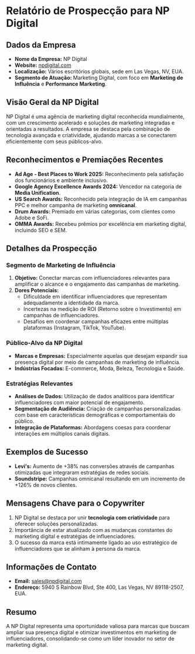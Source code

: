 # Relatório de Prospecção para NP Digital

## Dados da Empresa
- **Nome da Empresa:** NP Digital
- **Website:** [npdigital.com](https://npdigital.com/)
- **Localização:** Vários escritórios globais, sede em Las Vegas, NV, EUA.
- **Segmento de Atuação:** Marketing Digital, com foco em **Marketing de Influência** e **Performance Marketing**.

## Visão Geral da NP Digital
NP Digital é uma agência de marketing digital reconhecida mundialmente, com um crescimento acelerado e soluções de marketing integradas e orientadas a resultados. A empresa se destaca pela combinação de tecnologia avançada e criatividade, ajudando marcas a se conectarem eficientemente com seus públicos-alvo.

## Reconhecimentos e Premiações Recentes
- **Ad Age - Best Places to Work 2025:** Reconhecimento pela satisfação dos funcionários e ambiente inclusivo.
- **Google Agency Excellence Awards 2024:** Vencedor na categoria de **Media Unification**.
- **US Search Awards:** Reconhecido pela integração de IA em campanhas PPC e melhor campanha de marketing **omnicanal**.
- **Drum Awards:** Premiado em várias categorias, com clientes como Adobe e SoFi.
- **OMMA Awards:** Recebeu prêmios por excelência em marketing digital, incluindo SEO e SEM.

## Detalhes da Prospecção

### Segmento de Marketing de Influência
1. **Objetivo:** Conectar marcas com influenciadores relevantes para amplificar o alcance e o engajamento das campanhas de marketing.
2. **Dores Potenciais:**
   - Dificuldade em identificar influenciadores que representam adequadamente a identidade da marca.
   - Incertezas na medição de ROI (Retorno sobre o Investimento) em campanhas de influenciadores.
   - Desafios em coordenar campanhas eficazes entre múltiplas plataformas (Instagram, TikTok, YouTube).

### Público-Alvo da NP Digital
- **Marcas e Empresas:** Especialmente aquelas que desejam expandir sua presença digital por meio de campanhas de marketing de influência.
- **Indústrias Focadas:** E-commerce, Moda, Beleza, Tecnologia e Saúde.

### Estratégias Relevantes
- **Análises de Dados:** Utilização de dados analíticos para identificar influenciadores com maior potencial de engajamento.
- **Segmentação de Audiência:** Criação de campanhas personalizadas com base em características demográficas e comportamentais do público.
- **Integração de Plataformas:** Abordagens coesas para coordenar interações em múltiplos canais digitais.

## Exemplos de Sucesso
- **Levi's:** Aumento de +38% nas conversões através de campanhas otimizadas que integraram estratégias de redes sociais.
- **Soundstripe:** Campanhas omnicanal resultando em um incremento de +126% de novos clientes.

## Mensagens Chave para o Copywriter
1. NP Digital se destaca por unir **tecnologia com criatividade** para oferecer soluções personalizadas.
2. Importância de estar atualizado com as mudanças constantes do marketing digital e estratégias de influenciadores.
3. O sucesso da marca está intimamente ligado ao uso estratégico de influenciadores que se alinham à persona da marca.

## Informações de Contato
- **Email:** sales@npdigital.com
- **Endereço:** 5940 S Rainbow Blvd, Ste 400, Las Vegas, NV 89118-2507, EUA.

## Resumo
A NP Digital representa uma oportunidade valiosa para marcas que buscam ampliar sua presença digital e otimizar investimentos em marketing de influenciadores, consolidando-se como um líder inovador no setor de marketing digital.
